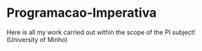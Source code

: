 # Programacao-Imperativa
Here is all my work carried out within the scope of the PI subject! (University of Minho)
